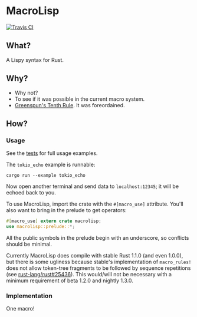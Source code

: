 # MacroLisp

[![Travis CI](https://travis-ci.org/durka/macrolisp.svg)](https://travis-ci.org/durka/macrolisp)

## What?

A Lispy syntax for Rust.

## Why?

- Why not?
- To see if it was possible in the current macro system.
- [Greenspun's Tenth Rule](https://en.wikipedia.org/wiki/Greenspun%27s_tenth_rule). It was foreordained.

## How?

### Usage

See the [tests](tests/test.rs) for full usage examples.

The `tokio_echo` example is runnable:

```
cargo run --example tokio_echo
```

Now open another terminal and send data to `localhost:12345`; it will be echoed back to you.

To use MacroLisp, import the crate with the `#[macro_use]` attribute. You'll also want to bring in the prelude to get operators:

```rust
#[macro_use] extern crate macrolisp;
use macrolisp::prelude::*;
```

All the public symbols in the prelude begin with an underscore, so conflicts should be minimal.

Currently MacroLisp does compile with stable Rust 1.1.0 (and even 1.0.0), but there is some ugliness because stable's implementation of `macro_rules!` does not allow token-tree fragments to be followed by sequence repetitions (see [rust-lang/rust#25436](https://github.com/rust-lang/rust/issues/25436)). This would/will not be necessary with a minimum requirement of beta 1.2.0 and nightly 1.3.0.

### Implementation

One macro!

